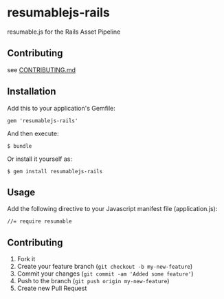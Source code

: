 # resumablejs-rails

resumable.js for the Rails Asset Pipeline

## Contributing

see [CONTRIBUTING.md][contributing]

[contributing]: https://github.com/beanieboi/resumablejs-rails/blob/master/CONTRIBUTING.md

## Installation

Add this to your application's Gemfile:

    gem 'resumablejs-rails'

And then execute:

    $ bundle

Or install it yourself as:

    $ gem install resumablejs-rails

## Usage

Add the following directive to your Javascript manifest file (application.js):

    //= require resumable

## Contributing

1. Fork it
2. Create your feature branch (`git checkout -b my-new-feature`)
3. Commit your changes (`git commit -am 'Added some feature'`)
4. Push to the branch (`git push origin my-new-feature`)
5. Create new Pull Request
